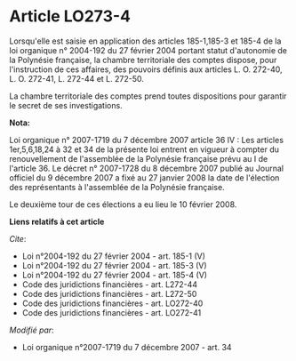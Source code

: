 # Article LO273-4

Lorsqu'elle est saisie en application des articles 185-1,185-3 et 185-4 de la loi organique n° 2004-192 du 27 février 2004
portant statut d'autonomie de la Polynésie française, la chambre territoriale des comptes dispose, pour l'instruction de ces
affaires, des pouvoirs définis aux articles L. O. 272-40, L. O. 272-41, L. 272-44 et L. 272-50. 

La chambre territoriale des comptes prend toutes dispositions pour garantir le secret de ses investigations.

**Nota:**

Loi organique n° 2007-1719 du 7 décembre 2007 article 36 IV : Les articles 1er,5,6,18,24 à 32 et 34 de la présente loi
entrent en vigueur à compter du renouvellement de l'assemblée de la Polynésie française prévu au I de l'article 36. Le décret
n° 2007-1728 du 8 décembre 2007 publié au Journal officiel du 9 décembre 2007 a fixé au 27 janvier 2008 la date de l'élection
des représentants à l'assemblée de la Polynésie française. 

Le deuxième tour de ces élections a eu lieu le 10 février 2008.

**Liens relatifs à cet article**

_Cite_:

  - Loi n°2004-192 du 27 février 2004 - art. 185-1 (V)
  - Loi n°2004-192 du 27 février 2004 - art. 185-3 (V)
  - Loi n°2004-192 du 27 février 2004 - art. 185-4 (V)
  - Code des juridictions financières - art. L272-44
  - Code des juridictions financières - art. L272-50
  - Code des juridictions financières - art. LO272-40
  - Code des juridictions financières - art. LO272-41

_Modifié par_:

  - Loi organique n°2007-1719 du 7 décembre 2007 - art. 34
